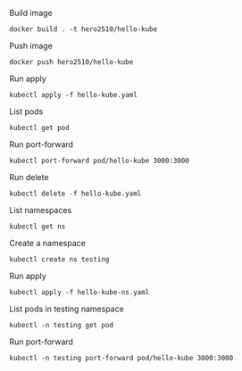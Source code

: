 Build image

```
docker build . -t hero2510/hello-kube
```

Push image

```
docker push hero2510/hello-kube
```

Run apply

```
kubectl apply -f hello-kube.yaml
```

List pods

```
kubectl get pod
```

Run port-forward

```
kubectl port-forward pod/hello-kube 3000:3000
```

Run delete

```
kubectl delete -f hello-kube.yaml
```

List namespaces

```
kubectl get ns
```

Create a namespace

```
kubectl create ns testing
```

Run apply

```
kubectl apply -f hello-kube-ns.yaml
```

List pods in testing namespace

```
kubectl -n testing get pod
```

Run port-forward

```
kubectl -n testing port-forward pod/hello-kube 3000:3000
```